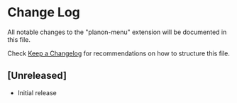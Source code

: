 # Change Log

All notable changes to the "planon-menu" extension will be documented in this file.

Check [Keep a Changelog](http://keepachangelog.com/) for recommendations on how to structure this file.

## [Unreleased]

- Initial release